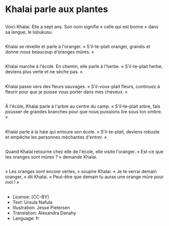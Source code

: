 # Khalai parle aux plantes

##
Voici Khalai. Elle a sept ans. Son nom signifie « celle qui est bonne » dans sa langue, le lubukusu.

##
Khalai se réveille et parle à l'oranger. « S'il-te-plait oranger, grandis et donne-nous beaucoup d'oranges mûres. »

##
Khalai marche à l'école. En chemin, elle parle à l'herbe. « S'il-te-plait herbe, deviens plus verte et ne sèche pas. »

##
Khalai passe vers des fleurs sauvages. « S'il-vous-plait fleurs, continuez à fleurir pour que je puisse vous porter dans mes cheveux. »

##
À l'école, Khalai parle à l'arbre au centre du camp. « S'il-te-plait arbre, fais pousser de grandes branches pour que nous puissions lire sous ton ombre. »

##
Khalai parle à la haie qui entoure son école. « S'il-te-plait, deviens robuste et empêche les personnes méchantes d'entrer. »

##
Quand Khalai retourne chez elle de l'école, elle visite l'oranger. « Est-ce que tes oranges sont mûres ? » demande Khalai.

##
« Les oranges sont encore vertes, » soupire Khalai. « Je te verrai demain oranger, » dit Khalai. « Peut-être que demain tu auras une orange mûre pour moi ! »

##
* License: [CC-BY]
* Text: Ursula Nafula
* Illustration: Jesse Pietersen
* Translation: Alexandra Danahy
* Language: fr
